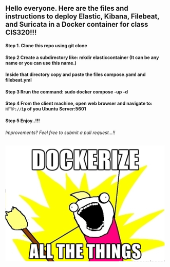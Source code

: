 ## Hello everyone. Here are the files and instructions to deploy Elastic, Kibana, Filebeat, and Suricata in a Docker container for class CIS320!!!
#### Step 1. Clone this repo using git clone
#### Step 2 Create a subdirectory like: mkdir elasticcontainer (It can be any name or you can use this name.)
#### Inside that directory copy and paste the files compose.yaml and filebeat.yml
#### Step 3 Rrun the command: sudo docker compose -up -d
#### Step 4 From the client machine, open web browser and navigate to: `HTTP://ip` of you Ubuntu Server:5601
#### Step 5 Enjoy..!!!
###### Improvements? Feel free to submit a pull request...!!
![My Picture](dockerize.png)


